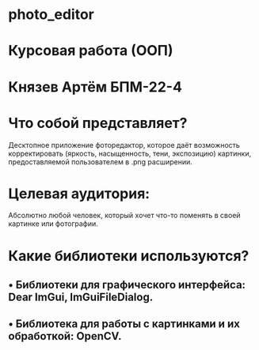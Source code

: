 # photo_editor

# Курсовая работа (ООП)
# Князев Артём БПМ-22-4

# Что собой представляет?
Десктопное приложение фоторедактор,
которое даёт возможность корректировать (яркость, насыщенность, тени, экспозицию) картинки, предоставляемой пользователем в .png расширении.


# Целевая аудитория:
Абсолютно любой человек, который хочет что-то поменять в своей картинке или фотографии.

# Какие библиотеки используются?
• Библиотеки для графического интерфейса: Dear ImGui, ImGuiFileDialog.
-
• Библиотека для работы с картинками и их обработкой: OpenCV.
-
 